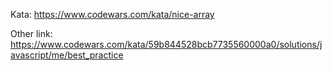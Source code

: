 Kata: https://www.codewars.com/kata/nice-array

Other link: https://www.codewars.com/kata/59b844528bcb7735560000a0/solutions/javascript/me/best_practice